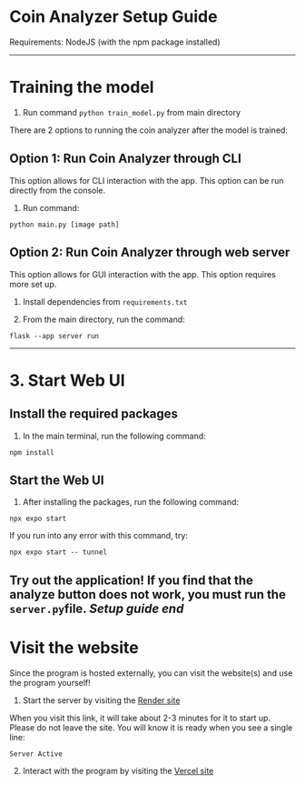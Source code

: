 
# Coin Analyzer Setup Guide
Requirements: NodeJS (with the npm package installed)

---
# Training the model

1. Run command `python train_model.py` from main directory

There are 2 options to running the coin analyzer after the model is trained:

## Option 1: Run Coin Analyzer through CLI

This option allows for CLI interaction with the app. This option can be run directly from the console.

1. Run command:

```
python main.py [image path]
```

## Option 2: Run Coin Analyzer through web server

This option allows for GUI interaction with the app. This option requires more set up.

1. Install dependencies from `requirements.txt`

2. From the main directory, run the command:

```
flask --app server run
``` 

---
# 3. Start Web UI

## Install the required packages

1. In the main terminal, run the following command:

```
npm install
```
## Start the Web UI

1. After installing the packages, run the following command:

```
npx expo start
```

If you run into any error with this command, try:

```
npx expo start -- tunnel
```

Try out the application! If you find that the analyze button does not work, you must run the ```server.py```file.
*Setup guide end*
---
# Visit the website 

Since the program is hosted externally, you can visit the website(s) and use the program yourself!

1. Start the server by visiting the [Render site](https://banknoteanalyzer-so7n.onrender.com/)

When you visit this link, it will take about 2-3 minutes for it to start up. Please do not leave the site. You will know it is ready when you see a single line:

```
Server Active
```

2. Interact with the program by visiting the [Vercel site](https://banknote-analyzer-mdym.vercel.app/)

